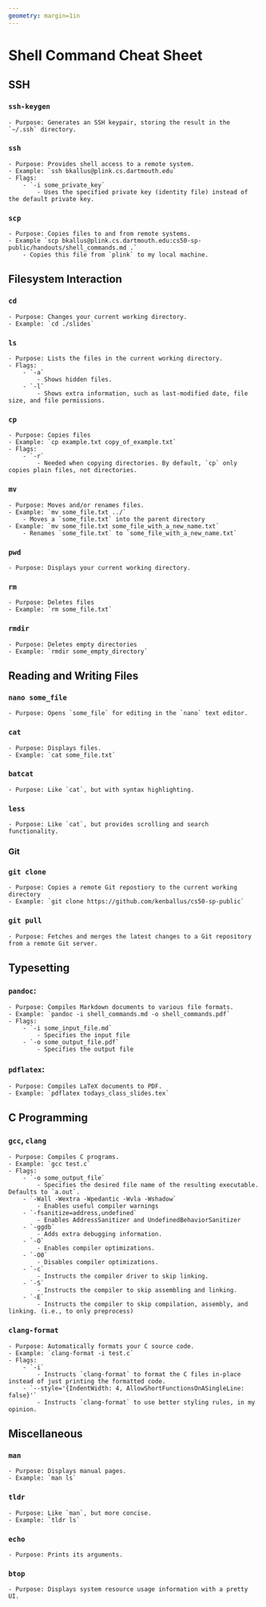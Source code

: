 ```yaml
---
geometry: margin=1in
---
```


# Shell Command Cheat Sheet

## SSH

### `ssh-keygen`
    - Purpose: Generates an SSH keypair, storing the result in the `~/.ssh` directory.
### `ssh`
    - Purpose: Provides shell access to a remote system.
    - Example: `ssh bkallus@plink.cs.dartmouth.edu`
    - Flags:
        - `-i some_private_key`
            - Uses the specified private key (identity file) instead of the default private key.
### `scp`
    - Purpose: Copies files to and from remote systems.
    - Example `scp bkallus@plink.cs.dartmouth.edu:cs50-sp-public/handouts/shell_commands.md .`
        - Copies this file from `plink` to my local machine.

## Filesystem Interaction

### `cd`
    - Purpose: Changes your current working directory.
    - Example: `cd ./slides`
### `ls`
    - Purpose: Lists the files in the current working directory.
    - Flags:
        - `-a`
            - Shows hidden files.
        - `-l`
            - Shows extra information, such as last-modified date, file size, and file permissions.
### `cp`
    - Purpose: Copies files
    - Example: `cp example.txt copy_of_example.txt`
    - Flags:
        - `-r`
            - Needed when copying directories. By default, `cp` only copies plain files, not directories.
### `mv`
    - Purpose: Moves and/or renames files.
    - Example: `mv some_file.txt ../`
        - Moves a `some_file.txt` into the parent directory
    - Example: `mv some_file.txt some_file_with_a_new_name.txt`
        - Renames `some_file.txt` to `some_file_with_a_new_name.txt`
### `pwd`
    - Purpose: Displays your current working directory.
### `rm`
    - Purpose: Deletes files
    - Example: `rm some_file.txt`
### `rmdir`
    - Purpose: Deletes empty directories
    - Example: `rmdir some_empty_directory`

## Reading and Writing Files

### `nano some_file`
    - Purpose: Opens `some_file` for editing in the `nano` text editor.
### `cat`
    - Purpose: Displays files.
    - Example: `cat some_file.txt`
### `batcat`
    - Purpose: Like `cat`, but with syntax highlighting.
### `less`
    - Purpose: Like `cat`, but provides scrolling and search functionality.

### Git

### `git clone`
    - Purpose: Copies a remote Git repostiory to the current working directory
    - Example: `git clone https://github.com/kenballus/cs50-sp-public`
### `git pull`
    - Purpose: Fetches and merges the latest changes to a Git repository from a remote Git server.

## Typesetting

### `pandoc`:
    - Purpose: Compiles Markdown documents to various file formats.
    - Example: `pandoc -i shell_commands.md -o shell_commands.pdf`
    - Flags:
        - `-i some_input_file.md`
            - Specifies the input file
        - `-o some_output_file.pdf`
            - Specifies the output file
### `pdflatex`:
    - Purpose: Compiles LaTeX documents to PDF.
    - Example: `pdflatex todays_class_slides.tex`

## C Programming

### `gcc`, `clang`
    - Purpose: Compiles C programs.
    - Example: `gcc test.c`
    - Flags:
        - `-o some_output_file`
            - Specifies the desired file name of the resulting executable. Defaults to `a.out`.
        - `-Wall -Wextra -Wpedantic -Wvla -Wshadow`
            - Enables useful compiler warnings
        - `-fsanitize=address,undefined`
            - Enables AddressSanitizer and UndefinedBehaviorSanitizer
        - `-ggdb`
            - Adds extra debugging information.
        - `-O`
            - Enables compiler optimizations.
        - `-O0`
            - Disables compiler optimizations.
        - `-c`
            - Instructs the compiler driver to skip linking.
        - `-S`
            - Instructs the compiler to skip assembling and linking.
        - `-E`
            - Instructs the compiler to skip compilation, assembly, and linking. (i.e., to only preprocess)
### `clang-format`
    - Purpose: Automatically formats your C source code.
    - Example: `clang-format -i test.c`
    - Flags:
        - `-i`
            - Instructs `clang-format` to format the C files in-place instead of just printing the formatted code.
        - `--style='{IndentWidth: 4, AllowShortFunctionsOnASingleLine: false}'`
            - Instructs `clang-format` to use better styling rules, in my opinion.

## Miscellaneous

### `man`
    - Purpose: Displays manual pages.
    - Example: `man ls`
### `tldr`
    - Purpose: Like `man`, but more concise.
    - Example: `tldr ls`
### `echo`
    - Purpose: Prints its arguments.
### `btop`
    - Purpose: Displays system resource usage information with a pretty UI.
